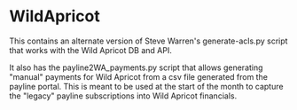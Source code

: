 # WildApricot

This contains an alternate version of Steve Warren's generate-acls.py script that works with the Wild Apricot DB and API.

It also has the payline2WA_payments.py script that allows generating "manual" payments for Wild Apricot from a csv file generated from the payline portal. This is meant to be used at the start of the month to capture the "legacy" payline subscriptions into Wild Apricot financials.
